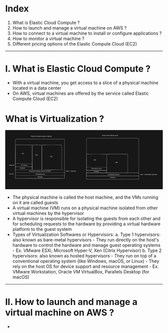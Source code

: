 # Index
1. What is Elastic Cloud Compute ?
2. How to launch and manage a virtual machine on AWS ?
3. How to connect to a virtual machine to install or configure applications ?
4. How to monitor a virtual machine ?
5. Different pricing options of the Elastic Compute Cloud (EC2) 
------------------------------------------------------------------------------------------------------------------------------------------------------------------------------------------------------------------------------------------------------------------------------------------------------
# I. What is Elastic Cloud Compute ?
 - With a virtual machine, you get access to a slice of a physical machine located in a data center
 - On AWS, virtual machines are offered by the service called Elastic Compute Cloud (EC2)

# What is Virtualization ?
![Types of Hypervisors](../assets/types-of-virtualization.png)
 
 - The physical machine is called the host machine, and the VMs running on it are called guests
 - A virtual machine (VM) runs on a physical machine isolated from other virtual machines by the hypervisor
 - A hypervisor is responsible for isolating the guests from each other and for scheduling requests to the hardware by providing a virtual hardware platform to the guest system
 - Types of Virtualization Softwares or Hypervisors:
    a. Type 1 hypervisors: also known as bare-metal hypervisors
        - They run directly on the host's hardware to control the hardware and manage guest operating systems
        - Ex. VMware ESXi, Microsoft Hyper-V, Xen (Citrix Hypervisor)
    b. Type 2 hypervisors: also known as hosted hypervisors
        - They run on top of a conventional operating system (like Windows, macOS, or Linux)
        - They rely on the host OS for device support and resource management
        - Ex. VMware Workstation, Oracle VM VirtualBox, Parallels Desktop (for macOS)

   
------------------------------------------------------------------------------------------------------------------------------------------------------------------------------------------------------------------------------------------------------------------------------------------------------
# II. How to launch and manage a virtual machine on AWS ?
 - 
